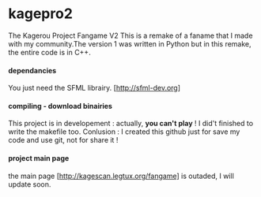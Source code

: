 # kagepro2
The Kagerou Project Fangame V2
This is a remake of a faname that I made with my community.The version 1 was written in Python but in this remake, the entire code is in C++.

#### dependancies
You just need the SFML librairy. [http://sfml-dev.org]

#### compiling - download binairies
This project is in developement : actually, **you can't play** !
I did't finished to write the makefile too.
Conlusion : I created this github just for save my code and use git, not for share it !

#### project main page
the main page [http://kagescan.legtux.org/fangame] is outaded, I will update soon.
